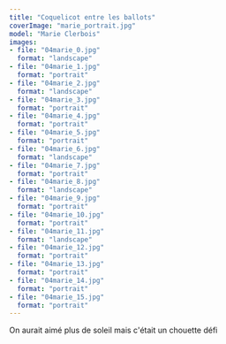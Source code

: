 ```yaml
---
title: "Coquelicot entre les ballots"
coverImage: "marie_portrait.jpg"
model: "Marie Clerbois"
images:
- file: "04marie_0.jpg"
  format: "landscape"
- file: "04marie_1.jpg"
  format: "portrait"
- file: "04marie_2.jpg"
  format: "landscape"
- file: "04marie_3.jpg"
  format: "portrait"
- file: "04marie_4.jpg"
  format: "portrait"
- file: "04marie_5.jpg"
  format: "portrait"
- file: "04marie_6.jpg"
  format: "landscape"
- file: "04marie_7.jpg"
  format: "portrait"
- file: "04marie_8.jpg"
  format: "landscape"
- file: "04marie_9.jpg"
  format: "portrait"
- file: "04marie_10.jpg"
  format: "portrait"
- file: "04marie_11.jpg"
  format: "landscape"
- file: "04marie_12.jpg"
  format: "portrait"
- file: "04marie_13.jpg"
  format: "portrait"
- file: "04marie_14.jpg"
  format: "portrait"
- file: "04marie_15.jpg"
  format: "portrait"
---
```


On aurait aimé plus de soleil mais c'était un chouette défi